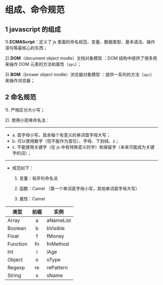 # 组成、命令规范

## 1 javascript 的组成

1).**ECMAScript**：定义了 js 里面的命名规范、变量、数据类型、基本语法、操作语句等最核心的东西；

2).**DOM**（document object modle）文档对象模型 ：DOM 结构中提供了很多用来操作 DOM 元素的方法和属性（`api`）；

3).**BOM**（brower object modle）浏览器对象模型 ：提供一系列的方法（`api`）来操作浏览器；

## 2 命名规范

1). 严格区分大小写；

2). 使用小驼峰命名法：

---

- a. 首字母小写，其余每个有意义的单词首字母大写；
- b. 可以使用数字（但不能作为首位）、字母、下划线、`$`；
- c. 不能使用关键字（在 js 中有特殊意义的字）和保留字（未来可能成为关键字的词）；

---

- 规范如下：

  1. 变量：匈牙利命名法

  2. 函数：Camel （第一个单词首字母小写，其他单词首字母大写）

  3. 属性：Camel

| 类型     | 前缀  | 实例      |
| -------- | :---: | --------- |
| Array    |   a   | aNameList |
| Boolean  |   b   | bVisible  |
| Float    |   f   | fMoney    |
| Function |  fn   | fnMethod  |
| Int      |   i   | iAge      |
| Object   |   o   | oType     |
| Regexp   |  re   | rePattern |
| String   |   s   | sName     |
